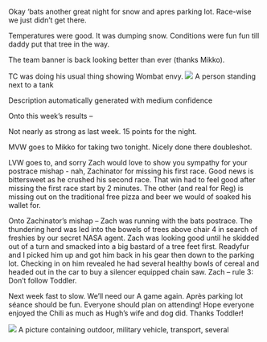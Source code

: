 Okay ‘bats another great night for snow and apres parking lot. Race-wise we just didn’t get there.
 
Temperatures were good. It was dumping snow. Conditions were fun fun till daddy put that tree in the way.
 
The team banner is back looking better than ever (thanks Mikko).
 
TC was doing his usual thing showing Wombat envy.
![](TC-NAW.jpg)
A person standing next to a tank

Description automatically generated with medium confidence
 
 
Onto this week’s results –
 
Not nearly as strong as last week. 15 points for the night.
 
MVW goes to Mikko for taking two tonight. Nicely done there doubleshot.
 
LVW goes to, and sorry Zach would love to show you sympathy for your postrace mishap - nah, Zachinator for missing his first race. Good news is bittersweet as he crushed his second race. That win had to feel good after missing the first race start by 2 minutes. The other (and real for Reg) is missing out on the traditional free pizza and beer we would of soaked his wallet for.
 
Onto Zachinator’s mishap – Zach was running with the bats postrace. The thundering herd was led into the bowels of trees above chair 4 in search of freshies by our secret NASA agent. Zach was looking good until he skidded out of a turn and smacked into a big bastard of a tree feet first. Readyfur and I picked him up and got him back in his gear then down to the parking lot. Checking in on him revealed he had several healthy bowls of cereal and headed out in the car to buy a silencer equipped chain saw. Zach – rule 3: Don’t follow Toddler.
 
Next week fast to slow. We’ll need our A game again. Après parking lot séance should be fun. Everyone should plan on attending! Hope everyone enjoyed the Chili as much as Hugh’s wife and dog did. Thanks Toddler!

![](Week5-Cookout.jpg)
A picture containing outdoor, military vehicle, transport, several
